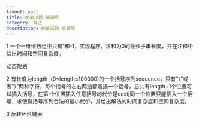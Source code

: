 ```yaml
---
layout: post
title: 刷笔试题-猿辅导
category: 算法
description: 刷笔试题-猿辅导
---
```


1 一个一维维数组中只有1和-1，实现程序，求和为0的最长子串长度，并在注释中给出时间和空间复杂度。

动态规划

2 有长度为length（0<length≤100000)的一个括号序列sequence，只有“（”或者“）”两种字符，每个括号的左右两边都能插一个括号，总共有length+1个位置可以插入括号，在第i个位置插入任意括号的代价是cost[i](0<cost[i]≤10000)同一个位置只能插入一个括号，求使得括号序列合法的最小代价，并给出解法的时间复杂度和空间复杂度。

3 反转环形链表